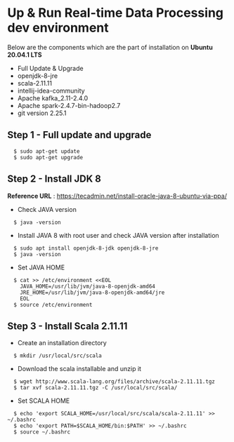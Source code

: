 # Up & Run Real-time Data Processing dev environment #

Below are the components which are the part of installation on **Ubuntu 20.04.1 LTS**
- Full Update & Upgrade
- openjdk-8-jre
- scala-2.11.11
- intellij-idea-community
- Apache kafka_2.11-2.4.0
- Apache spark-2.4.7-bin-hadoop2.7
- git version 2.25.1

## Step 1 - Full update and upgrade
```    
  $ sudo apt-get update
  $ sudo apt-get upgrade
```


## Step 2 - Install JDK 8
**Reference URL** : https://tecadmin.net/install-oracle-java-8-ubuntu-via-ppa/

- Check JAVA version
```    
  $ java -version
```

- Install JAVA 8 with root user and check JAVA version after installation
```    
  $ sudo apt install openjdk-8-jdk openjdk-8-jre
  $ java -version
```

- Set JAVA HOME
```    
  $ cat >> /etc/environment <<EOL
  	JAVA_HOME=/usr/lib/jvm/java-8-openjdk-amd64
  	JRE_HOME=/usr/lib/jvm/java-8-openjdk-amd64/jre
  	EOL
  $	source /etc/environment
```


## Step 3 - Install Scala 2.11.11

- Create an installation directory
```    
  $ mkdir /usr/local/src/scala
```

- Download the scala installable and unzip it
```    
  $ wget http://www.scala-lang.org/files/archive/scala-2.11.11.tgz
  $ tar xvf scala-2.11.11.tgz -C /usr/local/src/scala/ 
```

- Set SCALA HOME
```    
  $ echo 'export SCALA_HOME=/usr/local/src/scala/scala-2.11.11' >> ~/.bashrc
  $ echo 'export PATH=$SCALA_HOME/bin:$PATH' >> ~/.bashrc 
  $ source ~/.bashrc
```